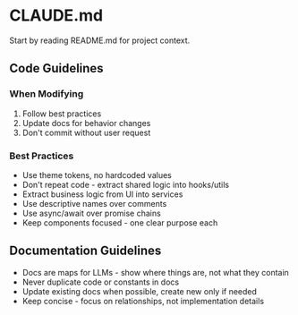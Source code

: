 # CLAUDE.md

Start by reading README.md for project context.

## Code Guidelines

### When Modifying
1. Follow best practices
2. Update docs for behavior changes
3. Don't commit without user request

### Best Practices
- Use theme tokens, no hardcoded values
- Don't repeat code - extract shared logic into hooks/utils
- Extract business logic from UI into services
- Use descriptive names over comments
- Use async/await over promise chains
- Keep components focused - one clear purpose each

## Documentation Guidelines

- Docs are maps for LLMs - show where things are, not what they contain
- Never duplicate code or constants in docs
- Update existing docs when possible, create new only if needed
- Keep concise - focus on relationships, not implementation details